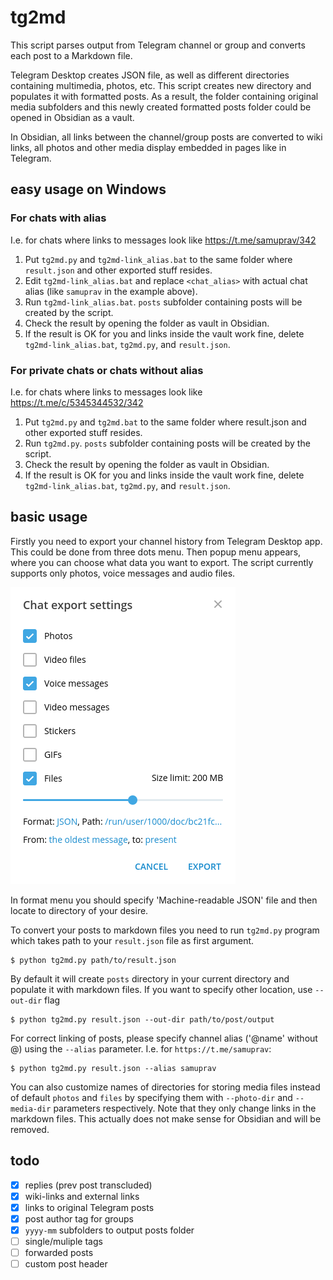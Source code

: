 # tg2md

This script parses output from Telegram channel or group and converts each post to
a Markdown file.

Telegram Desktop creates JSON file, as well as different directories containing
multimedia, photos, etc. This script creates new directory and populates it with
formatted posts. As a result, the folder containing original media subfolders
and this newly created formatted posts folder could be opened in Obsidian as a vault.

In Obsidian, all links between the channel/group posts are converted to wiki links,
all photos and other media display embedded in pages like in Telegram.

## easy usage on Windows

### For chats with alias
I.e. for chats where links to messages look like https://t.me/samuprav/342

1. Put `tg2md.py` and `tg2md-link_alias.bat` to the same folder where `result.json` and other exported stuff resides.
2. Edit `tg2md-link_alias.bat` and replace `<chat_alias>` with actual chat alias (like `samuprav` in the example above).
3. Run `tg2md-link_alias.bat`. `posts` subfolder containing posts will be created by the script.
4. Check the result by opening the folder as vault in Obsidian.
5. If the result is OK for you and links inside the vault work fine, delete `tg2md-link_alias.bat`, `tg2md.py`, and `result.json`.

### For private chats or chats without alias

I.e. for chats where links to messages look like https://t.me/c/5345344532/342

1. Put `tg2md.py` and `tg2md.bat` to the same folder where result.json and other exported stuff resides.
2. Run `tg2md.py`.  `posts` subfolder containing posts will be created by the script.
3. Check the result by opening the folder as vault in Obsidian.
4. If the result is OK for you and links inside the vault work fine, delete `tg2md-link_alias.bat`, `tg2md.py`, and `result.json`.

## basic usage

Firstly you need to export your channel history from Telegram Desktop app.
This could be done from three dots menu. Then popup menu appears, where
you can choose what data you want to export. The script currently supports
only photos, voice messages and audio files.

![tg-export](docs/tg-export.png)

In format menu you should specify 'Machine-readable JSON' file and then
locate to directory of your desire.

To convert your posts to markdown files you need to run `tg2md.py` program
which takes path to your `result.json` file as first argument.

```console
$ python tg2md.py path/to/result.json
```

By default it will create `posts` directory in your current directory
and populate it with markdown files. If you want to specify other location,
use `--out-dir` flag

```console
$ python tg2md.py result.json --out-dir path/to/post/output
```

For correct linking of posts, please specify channel alias ('@name' without @)
using the `--alias` parameter. I.e. for `https://t.me/samuprav`:

```console
$ python tg2md.py result.json --alias samuprav
```

You can also customize names of directories for storing media files instead
of default `photos` and `files` by specifying them with `--photo-dir` and
`--media-dir` parameters respectively. Note that they only change links in the
markdown files. This actually does not make sense for Obsidian and will be removed.

## todo

- [x] replies (prev post transcluded)
- [x] wiki-links and external links
- [x] links to original Telegram posts
- [x] post author tag for groups
- [x] `yyyy-mm` subfolders to output posts folder
- [ ] single/muliple tags
- [ ] forwarded posts
- [ ] custom post header
